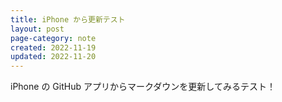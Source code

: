 ```yaml
---
title: iPhone から更新テスト
layout: post
page-category: note
created: 2022-11-19
updated: 2022-11-20
---
```


iPhone の GitHub アプリからマークダウンを更新してみるテスト！
